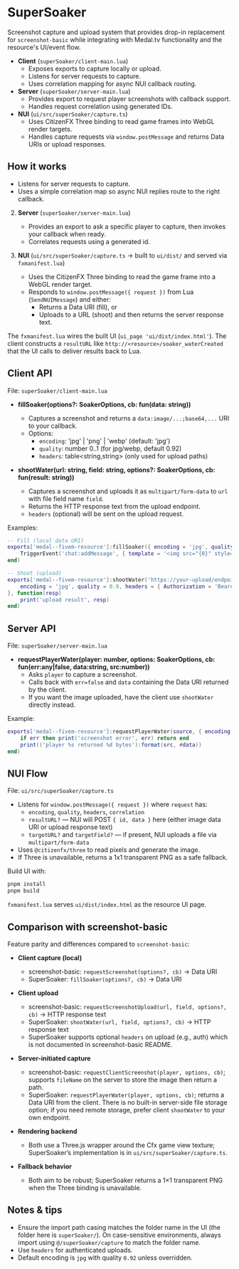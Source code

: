 # SuperSoaker

Screenshot capture and upload system that provides drop-in replacement for `screenshot-basic` while integrating with Medal.tv functionality and the resource's UI/event flow.

- **Client** (`superSoaker/client-main.lua`)
  - Exposes exports to capture locally or upload.
  - Listens for server requests to capture.
  - Uses correlation mapping for async NUI callback routing.
- **Server** (`superSoaker/server-main.lua`)
  - Provides export to request player screenshots with callback support.
  - Handles request correlation using generated IDs.
- **NUI** (`ui/src/superSoaker/capture.ts`)
  - Uses CitizenFX Three binding to read game frames into WebGL render targets.
  - Handles capture requests via `window.postMessage` and returns Data URIs or upload responses.

## How it works
   - Listens for server requests to capture.
   - Uses a simple correlation map so async NUI replies route to the right callback.

2. **Server** (`superSoaker/server-main.lua`)
   - Provides an export to ask a specific player to capture, then invokes your callback when ready.
   - Correlates requests using a generated id.

3. **NUI** (`ui/src/superSoaker/capture.ts` -> built to `ui/dist/` and served via `fxmanifest.lua`)
   - Uses the CitizenFX Three binding to read the game frame into a WebGL render target.
   - Responds to `window.postMessage({ request })` from Lua (`SendNUIMessage`) and either:
     - Returns a Data URI (fill), or
     - Uploads to a URL (shoot) and then returns the server response text.

The `fxmanifest.lua` wires the built UI (`ui_page 'ui/dist/index.html'`). The client constructs a `resultURL` like `http://<resource>/soaker_waterCreated` that the UI calls to deliver results back to Lua.

## Client API

File: `superSoaker/client-main.lua`

- __fillSoaker(options?: SoakerOptions, cb: fun(data: string))__
  - Captures a screenshot and returns a `data:image/...;base64,...` URI to your callback.
  - Options:
    - `encoding`: 'jpg' | 'png' | 'webp' (default: 'jpg')
    - `quality`: number 0..1 (for jpg/webp, default 0.92)
    - `headers`: table<string,string> (only used for upload paths)

- __shootWater(url: string, field: string, options?: SoakerOptions, cb: fun(result: string))__
  - Captures a screenshot and uploads it as `multipart/form-data` to `url` with file field name `field`.
  - Returns the HTTP response text from the upload endpoint.
  - `headers` (optional) will be sent on the upload request.

Examples:

```lua
-- Fill (local data URI)
exports['medal--fivem-resource']:fillSoaker({ encoding = 'jpg', quality = 0.92 }, function(data)
    TriggerEvent('chat:addMessage', { template = '<img src="{0}" style="max-width: 300px;" />', args = { data } })
end)

-- Shoot (upload)
exports['medal--fivem-resource']:shootWater('https://your-upload/endpoint', 'file', {
    encoding = 'jpg', quality = 0.9, headers = { Authorization = 'Bearer XYZ' }
}, function(resp)
    print('upload result', resp)
end)
```

## Server API

File: `superSoaker/server-main.lua`

- __requestPlayerWater(player: number, options: SoakerOptions, cb: fun(err:any|false, data:string, src:number))__
  - Asks `player` to capture a screenshot.
  - Calls back with `err=false` and `data` containing the Data URI returned by the client.
  - If you want the image uploaded, have the client use `shootWater` directly instead.

Example:

```lua
exports['medal--fivem-resource']:requestPlayerWater(source, { encoding = 'png' }, function(err, data, src)
    if err then print('screenshot error', err) return end
    print(('player %s returned %d bytes'):format(src, #data))
end)
```

## NUI Flow

File: `ui/src/superSoaker/capture.ts`

- Listens for `window.postMessage({ request })` where `request` has:
  - `encoding`, `quality`, `headers`, `correlation`
  - `resultURL?` — NUI will POST `{ id, data }` here (either image data URI or upload response text)
  - `targetURL?` and `targetField?` — if present, NUI uploads a file via `multipart/form-data`
- Uses `@citizenfx/three` to read pixels and generate the image.
- If Three is unavailable, returns a 1x1 transparent PNG as a safe fallback.

Build UI with:

```sh
pnpm install
pnpm build
```

`fxmanifest.lua` serves `ui/dist/index.html` as the resource UI page.

## Comparison with screenshot-basic

Feature parity and differences compared to `screenshot-basic`:

- **Client capture (local)**
  - screenshot-basic: `requestScreenshot(options?, cb)` → Data URI
  - SuperSoaker: `fillSoaker(options?, cb)` → Data URI

- **Client upload**
  - screenshot-basic: `requestScreenshotUpload(url, field, options?, cb)` → HTTP response text
  - SuperSoaker: `shootWater(url, field, options?, cb)` → HTTP response text
  - SuperSoaker supports optional `headers` on upload (e.g., auth) which is not documented in screenshot-basic README.

- **Server-initiated capture**
  - screenshot-basic: `requestClientScreenshot(player, options, cb)`; supports `fileName` on the server to store the image then return a path.
  - SuperSoaker: `requestPlayerWater(player, options, cb)`; returns a Data URI from the client. There is no built-in server-side file storage option; if you need remote storage, prefer client `shootWater` to your own endpoint.

- **Rendering backend**
  - Both use a Three.js wrapper around the Cfx game view texture; SuperSoaker’s implementation is in `ui/src/superSoaker/capture.ts`.

- **Fallback behavior**
  - Both aim to be robust; SuperSoaker returns a 1×1 transparent PNG when the Three binding is unavailable.

## Notes & tips

- Ensure the import path casing matches the folder name in the UI (the folder here is `superSoaker/`). On case-sensitive environments, always import using `@/superSoaker/capture` to match the folder name.
- Use `headers` for authenticated uploads.
- Default encoding is `jpg` with quality `0.92` unless overridden.
